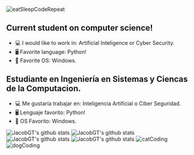 ![eatSleepCodeRepeat](https://user-images.githubusercontent.com/42787753/98130260-a9992d00-1e7f-11eb-9db7-40eeb78115da.gif)
## Current student on computer science!
- 💻 I would like to work in: Artificial Inteligence or Cyber Security.
- 🖥️ Favorite language: Python!
- 📱 Favorite OS: Windows.
## Estudiante en Ingeniería en Sistemas y Ciencas de la Computacion.
- 💻 Me gustaría trabajar en: Inteligencia Artificial o Ciber Seguridad.
- 🖥️ Lenguaje favorito: Python!
- 📱 OS Favorito: Windows.

![JacobGT's github stats](https://github-readme-stats.vercel.app/api?username=JacobGT&show_icons=true&theme=dark)
![JacobGT's github stats](https://github-readme-stats.vercel.app/api?username=JacobGT&show_icons=true&theme=merko)
![JacobGT's github stats](https://github-readme-stats.vercel.app/api?username=JacobGT&show_icons=true&theme=gruvbox)
![JacobGT's github stats](https://github-readme-stats.vercel.app/api?username=JacobGT&show_icons=true&theme=tokyonight)
![catCoding](https://user-images.githubusercontent.com/42787753/98130368-ca618280-1e7f-11eb-8ae7-ff5e4234d812.gif)
![dogCoding](https://user-images.githubusercontent.com/42787753/98130510-f0872280-1e7f-11eb-880d-c9ffd439f073.gif)
